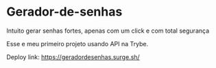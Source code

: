 # Gerador-de-senhas
Intuito gerar senhas fortes, apenas com um click e com total segurança

Esse e meu primeiro projeto usando API na Trybe.

Deploy
link:  https://geradordesenhas.surge.sh/
